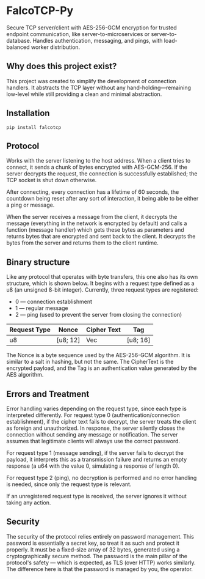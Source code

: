 # FalcoTCP-Py

Secure TCP server/client with AES-256-GCM encryption for trusted endpoint communication, like server-to-microservices or server-to-database. Handles authentication, messaging, and pings, with load-balanced worker distribution.

## Why does this project exist?

This project was created to simplify the development of connection handlers. It abstracts the TCP layer without any hand-holding—remaining low-level while still providing a clean and minimal abstraction.

## Installation
```
pip install falcotcp
```

## Protocol

Works with the server listening to the host address. When a client tries to connect, it sends a chunk of bytes encrypted with AES-GCM-256. If the server decrypts the request, the connection is successfully established; the TCP socket is shut down otherwise.

After connecting, every connection has a lifetime of 60 seconds, the countdown being reset after any sort of interaction, it being able to be either a ping or message.

When the server receives a message from the client, it decrypts the message (everything in the network is encrypted by default) and calls a function (message handler) which gets these bytes as parameters and returns bytes that are encrypted and sent back to the client. It decrypts the bytes from the server and returns them to the client runtime.

## Binary structure

Like any protocol that operates with byte transfers, this one also has its own structure, which is shown below. It begins with a request type defined as a u8 (an unsigned 8-bit integer). Currently, three request types are registered:
- 0 — connection establishment
- 1 — regular message
- 2 — ping (used to prevent the server from closing the connection)

| Request Type | Nonce      | Cipher Text | Tag        |
|--------------|------------|-------------|------------|
| u8           | [u8; 12]   | Vec<u8>     | [u8; 16]   |

The Nonce is a byte sequence used by the AES-256-GCM algorithm. It is similar to a salt in hashing, but not the same. The CipherText is the encrypted payload, and the Tag is an authentication value generated by the AES algorithm.

## Errors and Treatment

Error handling varies depending on the request type, since each type is interpreted differently. For request type 0 (authentication/connection establishment), if the cipher text fails to decrypt, the server treats the client as foreign and unauthorized. In response, the server silently closes the connection without sending any message or notification. The server assumes that legitimate clients will always use the correct password.

For request type 1 (message sending), if the server fails to decrypt the payload, it interprets this as a transmission failure and returns an empty response (a u64 with the value 0, simulating a response of length 0).

For request type 2 (ping), no decryption is performed and no error handling is needed, since only the request type is relevant.

If an unregistered request type is received, the server ignores it without taking any action.

## Security

The security of the protocol relies entirely on password management. This password is essentially a secret key, so treat it as such and protect it properly. It must be a fixed-size array of 32 bytes, generated using a cryptographically secure method. The password is the main pillar of the protocol's safety — which is expected, as TLS (over HTTP) works similarly. The difference here is that the password is managed by you, the operator.
